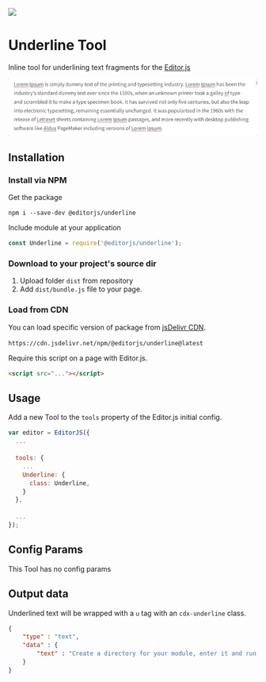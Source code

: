 ![](https://badgen.net/badge/Editor.js/v2.0/blue)

# Underline Tool
Inline tool for underlining text fragments for the [Editor.js](https://github.com/codex-team/editor.js)

![](editorjs-underline.gif)

## Installation

### Install via NPM

Get the package

```shell
npm i --save-dev @editorjs/underline
```

Include module at your application

```javascript
const Underline = require('@editorjs/underline');
```

### Download to your project's source dir

1. Upload folder `dist` from repository
2. Add `dist/bundle.js` file to your page.

### Load from CDN

You can load specific version of package from [jsDelivr CDN](https://www.jsdelivr.com/package/npm/@editorjs/underline).

`https://cdn.jsdelivr.net/npm/@editorjs/underline@latest`

Require this script on a page with Editor.js.

```html
<script src="..."></script>
```

## Usage

Add a new Tool to the `tools` property of the Editor.js initial config.

```javascript
var editor = EditorJS({
  ...
  
  tools: {
    ...
    Underline: {
      class: Underline,
    }
  },
  
  ...
});
```

## Config Params

This Tool has no config params

## Output data

Underlined text will be wrapped with a `u` tag with an `cdx-underline` class.

```json
{
    "type" : "text",
    "data" : {
        "text" : "Create a directory for your module, enter it and run <u class=\"cdx-underline\">npm init</u> command."
    }
}
```
